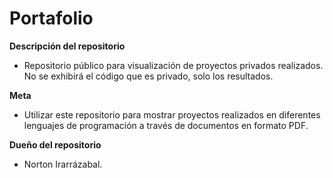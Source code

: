# Portafolio

**Descripción del repositorio**
- Repositorio público para visualización de proyectos privados realizados. No se exhibirá el código que es privado, solo los resultados.

**Meta**
- Utilizar este repositorio para mostrar proyectos realizados en diferentes lenguajes de programación a través de documentos en formato PDF.

**Dueño del repositorio**
- Norton Irarrázabal.
